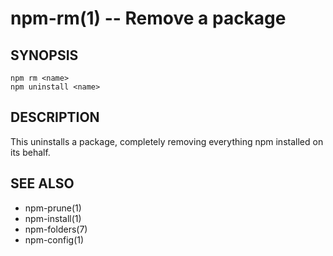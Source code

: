 npm-rm(1) -- Remove a package
=============================

## SYNOPSIS

    npm rm <name>
    npm uninstall <name>

## DESCRIPTION

This uninstalls a package, completely removing everything npm installed
on its behalf.

## SEE ALSO

* npm-prune(1)
* npm-install(1)
* npm-folders(7)
* npm-config(1)
